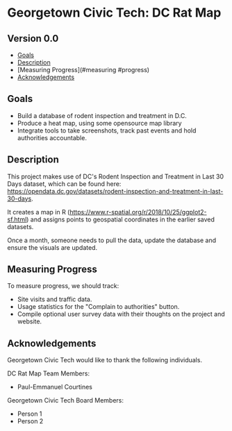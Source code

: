 # Georgetown Civic Tech: DC Rat Map
## Version 0.0

- [Goals](#goals)
- [Description](#description)
- [Measuring Progress](#measuring #progress)
- [Acknowledgements](#acknowledgements)

## Goals

- Build a database of rodent inspection and treatment in D.C. 
- Produce a heat map, using some opensource map library
- Integrate tools to take screenshots, track past events and hold authorities accountable. 

## Description 

This project makes use of DC's Rodent Inspection and Treatment in Last 30 Days dataset, which can be found here: https://opendata.dc.gov/datasets/rodent-inspection-and-treatment-in-last-30-days. 

It creates a map in R (https://www.r-spatial.org/r/2018/10/25/ggplot2-sf.html) and assigns points to geospatial coordinates in the earlier saved datasets. 

Once a month, someone needs to pull the data, update the database and ensure the visuals are updated. 

## Measuring Progress

To measure progress, we should track: 
- Site visits and traffic data.
- Usage statistics for the "Complain to authorities" button. 
- Compile optional user survey data with their thoughts on the project and website. 

## Acknowledgements

Georgetown Civic Tech would like to thank the following individuals. 

DC Rat Map Team Members: 
- Paul-Emmanuel Courtines

Georgetown Civic Tech Board Members: 
- Person 1 
- Person 2 
